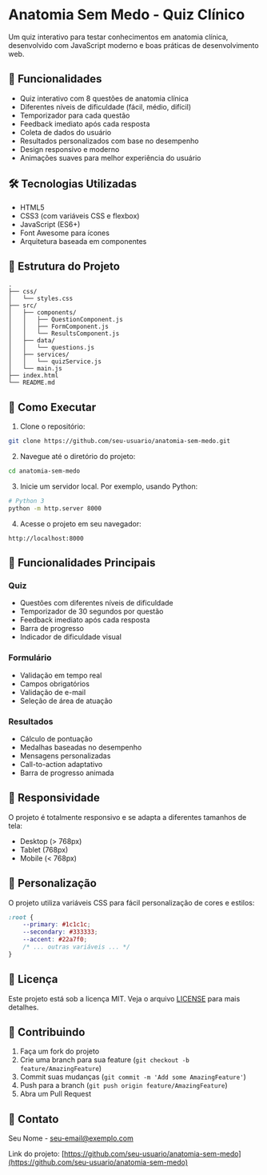 # Anatomia Sem Medo - Quiz Clínico

Um quiz interativo para testar conhecimentos em anatomia clínica, desenvolvido com JavaScript moderno e boas práticas de desenvolvimento web.

## 🚀 Funcionalidades

- Quiz interativo com 8 questões de anatomia clínica
- Diferentes níveis de dificuldade (fácil, médio, difícil)
- Temporizador para cada questão
- Feedback imediato após cada resposta
- Coleta de dados do usuário
- Resultados personalizados com base no desempenho
- Design responsivo e moderno
- Animações suaves para melhor experiência do usuário

## 🛠️ Tecnologias Utilizadas

- HTML5
- CSS3 (com variáveis CSS e flexbox)
- JavaScript (ES6+)
- Font Awesome para ícones
- Arquitetura baseada em componentes

## 📁 Estrutura do Projeto

```
.
├── css/
│   └── styles.css
├── src/
│   ├── components/
│   │   ├── QuestionComponent.js
│   │   ├── FormComponent.js
│   │   └── ResultsComponent.js
│   ├── data/
│   │   └── questions.js
│   ├── services/
│   │   └── quizService.js
│   └── main.js
├── index.html
└── README.md
```

## 🚀 Como Executar

1. Clone o repositório:
```bash
git clone https://github.com/seu-usuario/anatomia-sem-medo.git
```

2. Navegue até o diretório do projeto:
```bash
cd anatomia-sem-medo
```

3. Inicie um servidor local. Por exemplo, usando Python:
```bash
# Python 3
python -m http.server 8000
```

4. Acesse o projeto em seu navegador:
```
http://localhost:8000
```

## 🎯 Funcionalidades Principais

### Quiz
- Questões com diferentes níveis de dificuldade
- Temporizador de 30 segundos por questão
- Feedback imediato após cada resposta
- Barra de progresso
- Indicador de dificuldade visual

### Formulário
- Validação em tempo real
- Campos obrigatórios
- Validação de e-mail
- Seleção de área de atuação

### Resultados
- Cálculo de pontuação
- Medalhas baseadas no desempenho
- Mensagens personalizadas
- Call-to-action adaptativo
- Barra de progresso animada

## 📱 Responsividade

O projeto é totalmente responsivo e se adapta a diferentes tamanhos de tela:
- Desktop (> 768px)
- Tablet (768px)
- Mobile (< 768px)

## 🎨 Personalização

O projeto utiliza variáveis CSS para fácil personalização de cores e estilos:

```css
:root {
    --primary: #1c1c1c;
    --secondary: #333333;
    --accent: #22a7f0;
    /* ... outras variáveis ... */
}
```

## 📝 Licença

Este projeto está sob a licença MIT. Veja o arquivo [LICENSE](LICENSE) para mais detalhes.

## 🤝 Contribuindo

1. Faça um fork do projeto
2. Crie uma branch para sua feature (`git checkout -b feature/AmazingFeature`)
3. Commit suas mudanças (`git commit -m 'Add some AmazingFeature'`)
4. Push para a branch (`git push origin feature/AmazingFeature`)
5. Abra um Pull Request

## 📧 Contato

Seu Nome - [seu-email@exemplo.com](mailto:seu-email@exemplo.com)

Link do projeto: [https://github.com/seu-usuario/anatomia-sem-medo](https://github.com/seu-usuario/anatomia-sem-medo) 